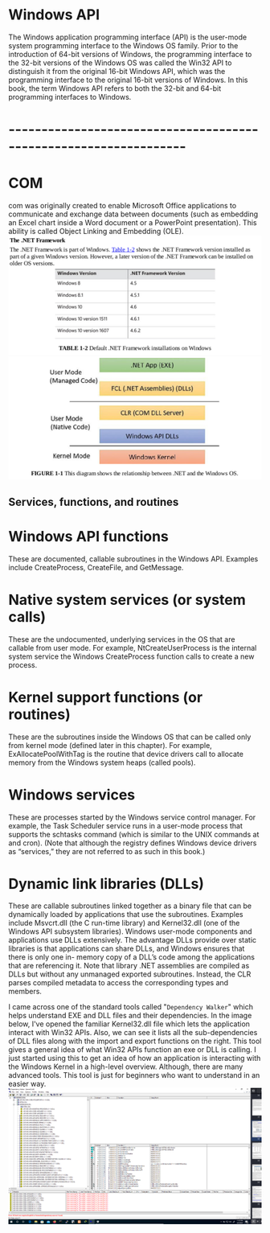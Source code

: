 # Windows API
The Windows application programming interface (API) is the user-mode system programming interface to
the Windows OS family. Prior to the introduction of 64-bit versions of Windows, the programming
interface to the 32-bit versions of the Windows OS was called the Win32 API to distinguish it from the
original 16-bit Windows API, which was the programming interface to the original 16-bit versions of
Windows. In this book, the term Windows API refers to both the 32-bit and 64-bit programming interfaces
to Windows.
# -----------------------------------------------------------------
# COM
 com  was originally created to enable Microsoft Office applications to communicate and exchange
data between documents (such as embedding an Excel chart inside a Word document or a PowerPoint
presentation). This ability is called Object Linking and Embedding (OLE).
![alt text](image.png)
![alt text](image-1.png)

## Services, functions, and routines

# Windows API functions
 These are documented, callable subroutines in the Windows API.
Examples include CreateProcess, CreateFile, and GetMessage.
# Native system services (or system calls)
 These are the undocumented, underlying services in the
OS that are callable from user mode. For example, NtCreateUserProcess is the internal
system service the Windows CreateProcess function calls to create a new process.

# Kernel support functions (or routines)
 These are the subroutines inside the Windows OS that can
be called only from kernel mode (defined later in this chapter). For example,
ExAllocatePoolWithTag is the routine that device drivers call to allocate memory from the
Windows system heaps (called pools).

# Windows services 
These are processes started by the Windows service control manager. For
example, the Task Scheduler service runs in a user-mode process that supports the schtasks
command (which is similar to the UNIX commands at and cron). (Note that although the registry
defines Windows device drivers as “services,” they are not referred to as such in this book.)

# Dynamic link libraries (DLLs)
 These are callable subroutines linked together as a binary file that
can be dynamically loaded by applications that use the subroutines. Examples include Msvcrt.dll
(the C run-time library) and Kernel32.dll (one of the Windows API subsystem libraries). Windows
user-mode components and applications use DLLs extensively. The advantage DLLs provide over
static libraries is that applications can share DLLs, and Windows ensures that there is only one in-
memory copy of a DLL’s code among the applications that are referencing it. Note that library .NET
assemblies are compiled as DLLs but without any unmanaged exported subroutines. Instead, the
CLR parses compiled metadata to access the corresponding types and members.

I came across one of the standard tools called "```Dependency Walker```" which helps understand EXE and DLL files and their dependencies. In the image below, I've opened the familiar Kernel32.dll file which lets the application interact with Win32 APIs. Also, we can see it lists all the sub-dependencies of DLL files along with the import and export functions on the right. This tool gives a general idea of what Win32 APIs function an exe or DLL is calling. I just started using this to get an idea of how an application is interacting with the Windows Kernel in a high-level overview. Although, there are many advanced tools. This tool is just for beginners who want to understand in an easier way.
![Depended](image-2.png)